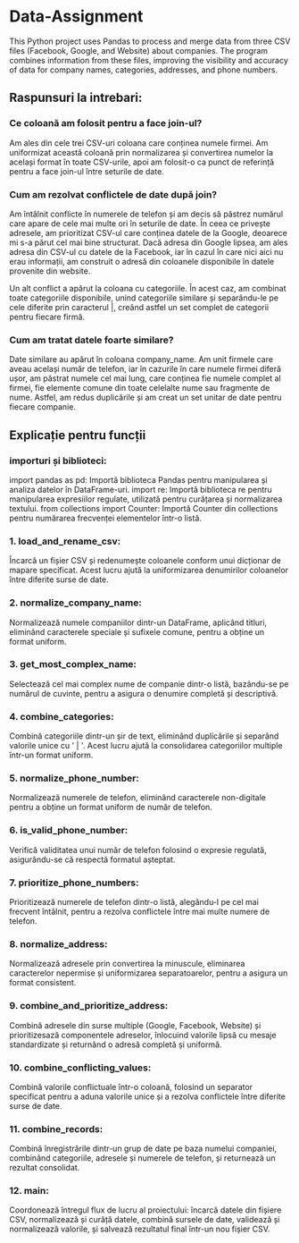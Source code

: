 # Data-Assignment
This Python project uses Pandas to process and merge data from three CSV files (Facebook, Google, and Website) about companies. The program combines information from these files, improving the visibility and accuracy of data for company names, categories, addresses, and phone numbers.

## Raspunsuri la intrebari:

### Ce coloană am folosit pentru a face join-ul?

Am ales din cele trei CSV-uri coloana care conținea numele firmei. Am uniformizat această coloană prin normalizarea și convertirea numelor la același format în toate CSV-urile, apoi am folosit-o ca punct de referință pentru a face join-ul între seturile de date.

### Cum am rezolvat conflictele de date după join?

Am întâlnit conflicte în numerele de telefon și am decis să păstrez numărul care apare de cele mai multe ori în seturile de date. În ceea ce privește adresele, am prioritizat CSV-ul care conținea datele de la Google, deoarece mi s-a părut cel mai bine structurat. Dacă adresa din Google lipsea, am ales adresa din CSV-ul cu datele de la Facebook, iar în cazul în care nici aici nu erau informații, am construit o adresă din coloanele disponibile în datele provenite din website.

Un alt conflict a apărut la coloana cu categoriile. În acest caz, am combinat toate categoriile disponibile, unind categoriile similare și separându-le pe cele diferite prin caracterul |, creând astfel un set complet de categorii pentru fiecare firmă.

### Cum am tratat datele foarte similare?

Date similare au apărut în coloana company_name. Am unit firmele care aveau același număr de telefon, iar în cazurile în care numele firmei diferă ușor, am păstrat numele cel mai lung, care conținea fie numele complet al firmei, fie elemente comune din toate celelalte nume sau fragmente de nume. Astfel, am redus duplicările și am creat un set unitar de date pentru fiecare companie.


## Explicație pentru funcții

### importuri și biblioteci:

import pandas as pd: Importă biblioteca Pandas pentru manipularea și analiza datelor în DataFrame-uri.
import re: Importă biblioteca re pentru manipularea expresiilor regulate, utilizată pentru curățarea și normalizarea textului.
from collections import Counter: Importă Counter din collections pentru numărarea frecvenței elementelor într-o listă.

### 1. load_and_rename_csv:
  Încarcă un fișier CSV și redenumește coloanele conform unui dicționar de mapare specificat. Acest lucru ajută la uniformizarea denumirilor coloanelor între diferite surse de date.

### 2. normalize_company_name:
  Normalizează numele companiilor dintr-un DataFrame, aplicând titluri, eliminând caracterele speciale și sufixele comune, pentru a obține un format uniform.

### 3. get_most_complex_name:
  Selectează cel mai complex nume de companie dintr-o listă, bazându-se pe numărul de cuvinte, pentru a asigura o denumire completă și descriptivă.

### 4. combine_categories:
  Combină categoriile dintr-un șir de text, eliminând duplicările și separând valorile unice cu ' | '. Acest lucru ajută la consolidarea categoriilor multiple într-un format uniform.

### 5. normalize_phone_number:
  Normalizează numerele de telefon, eliminând caracterele non-digitale pentru a obține un format uniform de număr de telefon.

### 6. is_valid_phone_number:
  Verifică validitatea unui număr de telefon folosind o expresie regulată, asigurându-se că respectă formatul așteptat.

### 7. prioritize_phone_numbers:
  Prioritizează numerele de telefon dintr-o listă, alegându-l pe cel mai frecvent întâlnit, pentru a rezolva conflictele între mai multe numere de telefon.

### 8. normalize_address:
  Normalizează adresele prin convertirea la minuscule, eliminarea caracterelor nepermise și uniformizarea separatoarelor, pentru a asigura un format consistent.

### 9. combine_and_prioritize_address:
  Combină adresele din surse multiple (Google, Facebook, Website) și prioritizesază componentele adreselor, înlocuind valorile lipsă cu mesaje standardizate și returnând o adresă completă și uniformă.
  
### 10. combine_conflicting_values:
Combină valorile conflictuale într-o coloană, folosind un separator specificat pentru a aduna valorile unice și a rezolva conflictele între diferite surse de date.

### 11. combine_records:
Combină înregistrările dintr-un grup de date pe baza numelui companiei, combinând categoriile, adresele și numerele de telefon, și returnează un rezultat consolidat.

### 12. main:
Coordonează întregul flux de lucru al proiectului: încarcă datele din fișiere CSV, normalizează și curăță datele, combină sursele de date, validează și normalizează valorile, și salvează rezultatul final într-un nou fișier CSV.
